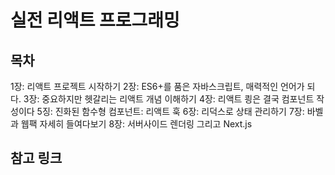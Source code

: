 # 실전 리액트 프로그래밍

## 목차
1장: 리액트 프로젝트 시작하기
2장: ES6+를 품은 자바스크립트, 매력적인 언어가 되다.
3장: 중요하지만 헷갈리는 리액트 개념 이해하기
4장: 리액트 쾽은 결국 컴포넌트 작성이다
5징: 진화된 함수형 컴포넌트: 리액트 훅
6장: 리덕스로 상태 관리하기
7장: 바벨과 웹팩 자세히 들여다보기
8장: 서버사이드 렌더링 그리고 Next.js

## 참고 링크